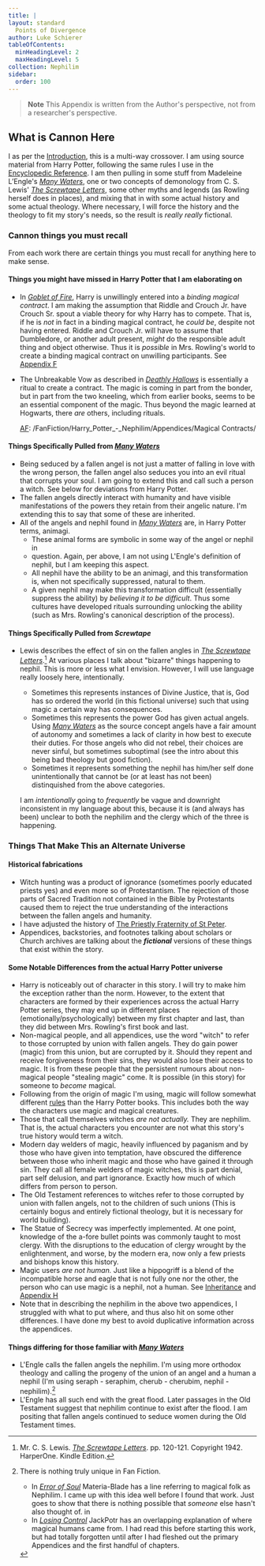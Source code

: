 ```yaml
---
title: |
layout: standard
  Points of Divergence
author: Luke Schierer
tableOfContents:
  minHeadingLevel: 2
  maxHeadingLevel: 5
collection: Nephilim
sidebar:
  order: 100
---
```


> **Note**
> This Appendix is written from the Author's perspective, not from a researcher's perspective.

## What is Cannon Here

I as per the [Introduction], this is a multi-way crossover. I am using
source material from Harry Potter, following the same rules I use in
the [Encyclopedic Reference]. I am then pulling in some stuff from
Madeleine L’Engle's _[Many Waters][MW]_, one or two concepts of demonology
from C. S. Lewis' _[The Screwtape Letters][TSL]_, some other myths and legends
(as Rowling herself does in places), and mixing that in with some actual history
and some actual theology. Where necessary, I will force the history and the
theology to fit my story's needs, so the result is _really really_ fictional.

### Cannon things you must recall

From each work there are certain things you must recall for anything here
to make sense.

#### Things you might have missed in Harry Potter that I am elaborating on

- In _[Goblet of Fire][]_, Harry is unwillingly entered into a _binding magical
  contract_. I am making the assumption that Riddle and Crouch Jr. have Crouch
  Sr. spout a viable theory for why Harry has to compete. That is, if he is
  _not_ in fact in a binding magical contract, he _could be_, despite not
  having entered. Riddle and Crouch Jr. will have to assume that Dumbledore,
  or another adult present, _might_ do the responsible adult thing and object
  otherwise. Thus it is _possible_ in Mrs. Rowling's world to create a binding
  magical contract on unwilling participants. See [Appendix F][AF]
- The Unbreakable Vow as described in _[Deathly Hallows][]_ is essentially a
  ritual to create a contract. The magic is coming in part from the bonder, but
  in part from the two kneeling, which from earlier books, seems to be an
  essential component of the magic. Thus beyond the magic learned at Hogwarts,
  there _are_ others, including rituals.

  [AF]: /FanFiction/Harry_Potter_-_Nephilim/Appendices/Magical Contracts/

[Goblet of Fire]: https://www.goodreads.com/book/show/6.Harry_Potter_and_the_Goblet_of_Fire
[Deathly Hallows]: https://www.goodreads.com/book/show/136251.Harry_Potter_and_the_Deathly_Hallows

#### Things Specifically Pulled from _[Many Waters][MW]_

- Being seduced by a fallen angel is not just a matter of falling in love with
  the wrong person, the fallen angel also seduces you into an evil ritual that
  corrupts your soul. I am going to extend this and call such a person a witch.
  See below for deviations from Harry Potter.
- The fallen angels directly interact with humanity and have visible
  manifestations of the powers they retain from their angelic nature. I'm
  extending this to say that some of these are inherited.
- All of the angels and nephil found in _[Many Waters][MW]_ are, in Harry Potter
  terms, animagi.
  - These animal forms are symbolic in some way of the angel or nephil in
  - question. Again, per above, I am not using L'Engle's definition of nephil,
    but I am keeping this aspect.
  - All nephil have the ability to be an animagi, and this transformation is,
    when not specifically suppressed, natural to them.
  - A given nephil may make this transformation difficult (essentially suppress
    the ability) by _believing it to be difficult_. Thus some cultures have
    developed rituals surrounding unlocking the ability (such as Mrs. Rowling's
    canonical description of the process).

#### Things Specifically Pulled from _Screwtape_

- Lewis describes the effect of sin on the fallen angles in _[The Screwtape
  Letters][TSL2]_.[^210408-1] At various places I talk about "bizarre" things
  happening to nephil. This is more or less what I envision. However, I will
  use language really loosely here, intentionally.

  - Sometimes this represents instances of Divine Justice, that is, God has so
    ordered the world (in this fictional universe) such that using magic a
    certain way has consequences.
  - Sometimes this represents the power God has given actual angels. Using
    _[Many Waters][MW]_ as the source concept angels have a fair amount of
    autonomy and sometimes a lack of clarity in how best to execute their
    duties. For those angels who did not rebel, their choices are never
    sinful, but sometimes suboptimal (see the intro about this being bad
    theology but good fiction).
  - Sometimes it represents something the nephil has him/her self done
    unintentionally that cannot be (or at least has not been) distinquished
    from the above categories.

  I am _intentionally_ going to _frequently_ be vague and downright
  inconsistent in my language about this, because it is (and always has been)
  unclear to both the nephilim and the clergy which of the three is happening.

### Things That Make This an Alternate Universe

#### Historical fabrications

- Witch hunting was a product of ignorance (sometimes poorly educated priests
  yes) and even more so of Protestantism. The rejection of those parts of
  Sacred Tradition not contained in the Bible by Protestants caused them to
  reject the true understanding of the interactions between the fallen angels
  and humanity.
- I have adjusted the history of [The Priestly Fraternity of St Peter][FSSP].
- Appendices, backstories, and footnotes talking about scholars or Church archives are talking about the **_fictional_** versions of these things that exist within the story.

#### Some Notable Differences from the actual Harry Potter universe

- Harry is noticeably out of character in this story. I will try to make him
  the exception rather than the norm. However, to the extent that characters
  are formed by their experiences across the actual Harry Potter series, they
  may end up in different places (emotionally/psychologically) between my first
  chapter and last, than they did between Mrs. Rowling's first book and last.
- Non-magical people, and all appendices, use the word "witch" to refer to
  those corrupted by union with fallen angels. They do gain power (magic) from this union, but are corrupted by it. Should they repent and receive forgiveness from their sins, they would also lose their access to magic. It is from these people that the persistent rumours about non-magical people "stealing magic" come. It is possible (in this story) for someone to _become_ magical.
- Following from the origin of magic I'm using, magic will follow somewhat
  different [rules][ab] than the Harry Potter books. This includes both the
  way the characters use magic and magical creatures.
- Those that call themselves witches _are not actually._ They are nephilim.
  That is, the actual characters you encounter are not what this story's true
  history would term a witch.
- Modern day welders of magic, heavily influenced by paganism and by those who
  have given into temptation, have obscured the difference between those who
  inherit magic and those who have gained it through sin. They call all female
  welders of magic witches, this is part denial, part self delusion, and part
  ignorance. Exactly how much of which differs from person to person.
- The Old Testament references to witches refer to those corrupted by union with
  fallen angels, not to the children of such unions (This is certainly bogus and
  entirely fictional theology, but it is necessary for world building).
- The Statue of Secrecy was imperfectly implemented. At one point, knowledge of
  the a-fore bullet points was commonly taught to most clergy. With the
  disruptions to the education of clergy wrought by the enlightenment, and
  worse, by the modern era, now only a few priests and bishops know this
  history.
- Magic users _are not human._ Just like a hippogriff is a blend of the
  incompatible horse and eagle that is not fully one nor the other, the person
  who can use magic is a nephil, not a human. See [Inheritance] and [Appendix H][ah]
- Note that in describing the nephilim in the above two appendices, I
  struggled with what to put where, and thus also hit on some other
  differences. I have done my best to avoid duplicative information across the appendices.

#### Things differing for those familiar with _[Many Waters][MW]_

- L'Engle calls the fallen angels the nephilim. I'm using more orthodox
  theology and calling the progeny of the union of an angel and a human a nephil
  (I'm using seraph - seraphim, cherub - cherubim, nephil -
  nephilim).[^211201-1]
- L'Engle has all such end with the great flood. Later passages in the Old
  Testament suggest that nephilim continue to exist after the flood. I am
  positing that fallen angels continued to seduce women during the Old Testament
  times.

[ab]: /FanFiction/Harry_Potter_-_Nephilim/Appendices/rules-of-magic/
[af]: </FanFiction/Harry_Potter_-_Nephilim/Appendices/Magical Contracts/>
[ah]: /FanFiction/Harry_Potter_-_Nephilim/Appendices/appendix_h
[Inheritance]: /FanFiction/Harry_Potter_-_Nephilim/Appendices/inheritance/
[FWoaO1]: https://archiveofourown.org/works/28507302
[MW]: https://wikipedia.org/wiki/Many_Waters
[TSL]: https://archive.org/details/in.ernet.dli.2015.86985
[TSL2]: https://archive.org/details/in.ernet.dli.2015.86985
[TSL3]: https://archive.org/details/in.ernet.dli.2015.86985
[Introduction]: /FanFiction/Harry_Potter_-_Nephilim/introduction/
[Encyclopedic Reference]: /Harrypedia/
[FSSP]: /FanFiction/Harry_Potter_-_Nephilim/Appendices/fssp/

[MW2]: https://wikipedia.org/wiki/Many_Waters
[MW3]: https://wikipedia.org/wiki/Many_Waters

[^211201-1]: There is nothing truly unique in Fan Fiction.

    - In _[Error of Soul](https://www.fanfiction.net/s/8490518)_
      Materia-Blade has a line referring to magical folk as Nephilim. I came up
      with this idea well before I found that work. Just goes to show that there
      is nothing possible that _someone_ else hasn't also thought of. in
    - In _[Losing Control](https://www.fanfiction.net/s/9157305)_
      JackPotr has an overlapping explanation of where magical humans came
      from. I had read this before starting this work, but had totally
      forgotten until after I had fleshed out the primary Appendices and the
      first handful of chapters.

[^210408-1]:
    Mr. C. S. Lewis. _[The Screwtape Letters][TSL3]_. pp. 120-121.
    Copyright 1942. HarperOne. Kindle Edition.

[^220628-1]:
    Mrs. J. K. Rowling. _[Short Stories from Hogwarts of Heroism, Hardship and Dangerous Hobbies](https://www.goodreads.com/book/show/31538635-short-stories-from-hogwarts-of-heroism-hardship-and-dangerous-hobbies)_
    p. 20-22. © 2016 Pottermore Publishing. American Kindle Edition.

[^220628-2]:
    Mrs. J. K. Rowling. _[Uagadou](https://www.rowlingindex.org/work/pmuag/)_
    [The J.K. Rowling Index](https://www.rowlingindex.org/). Publication Date: 2016-01-31. Last Viewed: 2022-06-28.
